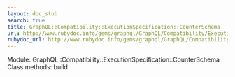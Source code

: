 ```yaml
---
layout: doc_stub
search: true
title: GraphQL::Compatibility::ExecutionSpecification::CounterSchema
url: http://www.rubydoc.info/gems/graphql/GraphQL/Compatibility/ExecutionSpecification/CounterSchema
rubydoc_url: http://www.rubydoc.info/gems/graphql/GraphQL/Compatibility/ExecutionSpecification/CounterSchema
---
```


Module: GraphQL::Compatibility::ExecutionSpecification::CounterSchema
Class methods:
build


